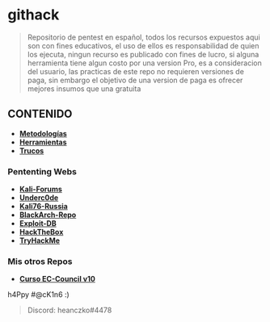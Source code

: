 # githack
> Repositorio de pentest en español, todos los recursos expuestos aqui son con fines educativos, el uso de ellos es responsabilidad de quien los ejecuta, ningun recurso es publicado con fines de lucro, si alguna herramienta tiene algun costo por una version Pro, es a consideracion del usuario, las practicas de este repo no requieren versiones de paga, sin embargo el objetivo de una version de paga es ofrecer mejores insumos que una gratuita
## CONTENIDO
* **[Metodologías](https://github.com/heanczko311299/githack/tree/main/Metodologias/README.md)**
* **[Herramientas](#)**
* **[Trucos](https://github.com/heanczko311299/githack/tree/main/Trucos/README.md)**

### Pententing Webs
* **[Kali-Forums](https://forums.kali.org/)**
* **[Underc0de](https://underc0de.org/)**
* **[Kali76-Russia](https://kali76.ru/)**
* **[BlackArch-Repo](https://github.com/BlackArch)**
* **[Exploit-DB](https://www.exploit-db.com/)**
* **[HackTheBox](https://www.hackthebox.eu/)**
* **[TryHackMe](https://tryhackme.com/)**

### Mis otros Repos
* **[Curso EC-Council v10](https://github.com/heanczko311299/CEH/README.md)**

h4Ppy #@cK1n6 :)
> Discord: heanczko#4478
